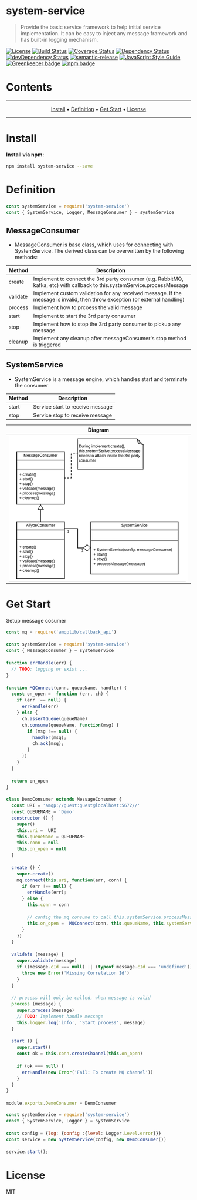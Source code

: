 # system-service
> Provide the basic service framework to help initial service implementation.  It can be easy to inject any message framework and has built-in logging mechanism.

[![License](https://img.shields.io/badge/license-MIT-green.svg)](https://github.com/leocwlam/system-service/blob/master/LICENSE)
[![Build Status](https://travis-ci.org/leocwlam/system-service.svg?branch=master)](https://travis-ci.org/leocwlam/system-service)
[![Coverage Status](https://coveralls.io/repos/github/leocwlam/system-service/badge.svg?branch=master)](https://coveralls.io/github/leocwlam/system-service?branch=master)
[![Dependency Status](https://david-dm.org/leocwlam/system-service.svg)](https://david-dm.org/leocwlam/system-service)
[![devDependency Status](https://david-dm.org/leocwlam/system-service/dev-status.svg)](https://david-dm.org/leocwlam/system-service?type=dev)
[![semantic-release](https://img.shields.io/badge/%20%20%F0%9F%93%A6%F0%9F%9A%80-semantic--release-e10079.svg)](https://github.com/semantic-release/semantic-release)
[![JavaScript Style Guide](https://img.shields.io/badge/code_style-standard-brightgreen.svg)](https://standardjs.com)
[![Greenkeeper badge](https://badges.greenkeeper.io/leocwlam/system-service.svg)](https://greenkeeper.io/)
[![npm badge](https://img.shields.io/npm/v/system-service/latest.svg)](https://www.npmjs.com/package/system-service)

# Contents
-------

<p align="center">
    <a href="#install">Install</a> &bull;
    <a href="#definition">Definition</a> &bull;
    <a href="#get-start">Get Start</a> &bull;
    <a href="#license">License</a>
</p>

-------

# <a name="install"></a>Install
**Install via npm:**
``` bash
npm install system-service --save
```


# <a name="definition"></a>Definition
``` js
const systemService = require('system-service')
const { SystemService, Logger, MessageConsumer } = systemService
```

## MessageConsumer
- MessageConsumer is base class, which uses for connecting with SystemService.  The derived class can be overwritten by the following methods:

| Method   | Description                                                                                                                  |
|----------|------------------------------------------------------------------------------------------------------------------------------|
| create   | Implement to connect the 3rd party consumer (e.g. RabbitMQ, kafka, etc) with callback to this.systemService.processMessage   |
| validate | Implement custom validation for any received message. If the message is invalid, then throw exception (or external handling) |
| process  | Implement how to prcoess the valid message                                                                                   |
| start    | Implement to start the 3rd party consumer                                                                                    |
| stop     | Implement how to stop the 3rd party consumer to pickup any message                                                           |
| cleanup  | Implement any cleanup after messageConsumer's stop method is triggered                                                       |

## SystemService
- SystemService is a message engine, which handles start and terminate the consumer

| Method | Description                      |
|--------|----------------------------------|
| start  | Service start to receive message |
| stop   | Service stop to receive message  |

| Diagram |
|---------|
|<img align="middle" src="https://github.com/leocwlam/system-service/blob/master/system-service.png" />|


# <a name="get-start"></a>Get Start
Setup message cosumer
``` js
const mq = require('amqplib/callback_api')

const systemService = require('system-service')
const { MessageConsumer } = systemService

function errHandle(err) {
  // TODO: logging or exist ...
}

function MQConnect(conn, queueName, handler) {
  const on_open =  function (err, ch) {
    if (err !== null) {
      errHandle(err)
    } else {
      ch.assertQueue(queueName)
      ch.consume(queueName, function(msg) {
        if (msg !== null) {
          handler(msg);
          ch.ack(msg);
        }
      })
    }
  }

  return on_open
}

class DemoConsumer extends MessageConsumer {
  const URI = 'amqp://guest:guest@localhost:5672//'
  const QUEUENAME = 'Demo'
  constructor () {
    super()
    this.uri =  URI
    this.queueName = QUEUENAME
    this.conn = null
    this.on_open = null
  }

  create () {
    super.create()
    mq.connect(this.uri, function(err, conn) {
      if (err !== null) {
        errHandle(err);
      } else {
        this.conn = conn

        // config the mq consume to call this.systemService.processMessage
        this.on_open =  MQConnect(conn, this.queueName, this.systemService.processMessage);
      }
    })
  }

  validate (message) {
    super.validate(message)
    if ((message.cId === null) || (typeof message.cId === 'undefined')) {
      throw new Error('Missing Correlation Id')
    }
  }

  // process will only be called, when message is valid
  process (message) {
    super.process(message)
    // TODO: Implement handle message
    this.logger.log('info', 'Start process', message)
  }

  start () {
    super.start()
    const ok = this.conn.createChannel(this.on_open)

    if (ok === null) {
      errHandle(new Error('Fail: To create MQ channel'))
    }
  }
}

module.exports.DemoConsumer = DemoConsumer
```

``` js
const systemService = require('system-service')
const { SystemService, Logger } = systemService

const config = {log: {config :{level: Logger.Level.error}}}
const service = new SystemService(config, new DemoConsumer())

service.start();
```

# <a name="license"></a>License
MIT
